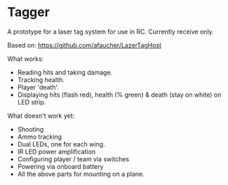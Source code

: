 # Tagger

A prototype for a laser tag system for use in RC.  Currently receive only.

Based on: https://github.com/afaucher/LazerTagHost

What works:
* Reading hits and taking damage.
* Tracking health.
* Player 'death'.
* Displaying hits (flash red), health (% green) & death (stay on white) on LED strip.

What doesn't work yet:
* Shooting
* Ammo tracking
* Dual LEDs, one for each wing.
* IR LED power amplification
* Configuring player / team via switches
* Powering via onboard battery
* All the above parts for mounting on a plane.
